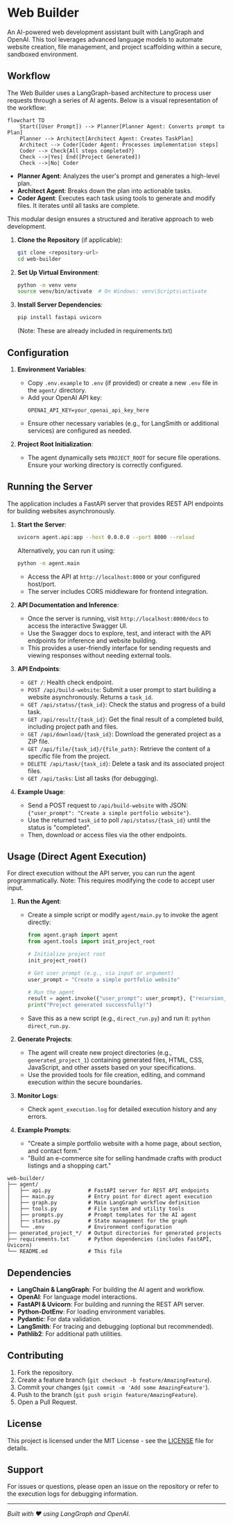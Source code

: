 # Web Builder

An AI-powered web development assistant built with LangGraph and OpenAI. This tool leverages advanced language models to automate website creation, file management, and project scaffolding within a secure, sandboxed environment.

## Workflow

The Web Builder uses a LangGraph-based architecture to process user requests through a series of AI agents. Below is a visual representation of the workflow:

```mermaid
flowchart TD
    Start([User Prompt]) --> Planner[Planner Agent: Converts prompt to Plan]
    Planner --> Architect[Architect Agent: Creates TaskPlan]
    Architect --> Coder[Coder Agent: Processes implementation steps]
    Coder --> Check{All steps completed?}
    Check -->|Yes| End([Project Generated])
    Check -->|No| Coder
```

- **Planner Agent**: Analyzes the user's prompt and generates a high-level plan.
- **Architect Agent**: Breaks down the plan into actionable tasks.
- **Coder Agent**: Executes each task using tools to generate and modify files. It iterates until all tasks are complete.

This modular design ensures a structured and iterative approach to web development.

1. **Clone the Repository** (if applicable):
   ```bash
   git clone <repository-url>
   cd web-builder
   ```

2. **Set Up Virtual Environment**:
   ```bash
   python -m venv venv
   source venv/bin/activate  # On Windows: venv\Scripts\activate
   ```

4. **Install Server Dependencies**:
   ```bash
   pip install fastapi uvicorn
   ```
   (Note: These are already included in requirements.txt)

## Configuration

1. **Environment Variables**:
   - Copy `.env.example` to `.env` (if provided) or create a new `.env` file in the `agent/` directory.
   - Add your OpenAI API key:
     ```
     OPENAI_API_KEY=your_openai_api_key_here
     ```
   - Ensure other necessary variables (e.g., for LangSmith or additional services) are configured as needed.

2. **Project Root Initialization**:
   - The agent dynamically sets `PROJECT_ROOT` for secure file operations. Ensure your working directory is correctly configured.

## Running the Server

The application includes a FastAPI server that provides REST API endpoints for building websites asynchronously.

1. **Start the Server**:
   ```bash
   uvicorn agent.api:app --host 0.0.0.0 --port 8000 --reload
   ```
   Alternatively, you can run it using:
   ```bash
   python -m agent.main
   ```
   - Access the API at `http://localhost:8000` or your configured host/port.
   - The server includes CORS middleware for frontend integration.

2. **API Documentation and Inference**:
   - Once the server is running, visit `http://localhost:8000/docs` to access the interactive Swagger UI.
   - Use the Swagger docs to explore, test, and interact with the API endpoints for inference and website building.
   - This provides a user-friendly interface for sending requests and viewing responses without needing external tools.

3. **API Endpoints**:
   - `GET /`: Health check endpoint.
   - `POST /api/build-website`: Submit a user prompt to start building a website asynchronously. Returns a `task_id`.
   - `GET /api/status/{task_id}`: Check the status and progress of a build task.
   - `GET /api/result/{task_id}`: Get the final result of a completed build, including project path and files.
   - `GET /api/download/{task_id}`: Download the generated project as a ZIP file.
   - `GET /api/file/{task_id}/{file_path}`: Retrieve the content of a specific file from the project.
   - `DELETE /api/task/{task_id}`: Delete a task and its associated project files.
   - `GET /api/tasks`: List all tasks (for debugging).

4. **Example Usage**:
   - Send a POST request to `/api/build-website` with JSON: `{"user_prompt": "Create a simple portfolio website"}`.
   - Use the returned `task_id` to poll `/api/status/{task_id}` until the status is "completed".
   - Then, download or access files via the other endpoints.

## Usage (Direct Agent Execution)

For direct execution without the API server, you can run the agent programmatically. Note: This requires modifying the code to accept user input.

1. **Run the Agent**:
   - Create a simple script or modify `agent/main.py` to invoke the agent directly:
     ```python
     from agent.graph import agent
     from agent.tools import init_project_root

     # Initialize project root
     init_project_root()

     # Get user prompt (e.g., via input or argument)
     user_prompt = "Create a simple portfolio website"

     # Run the agent
     result = agent.invoke({"user_prompt": user_prompt}, {"recursion_limit": 100})
     print("Project generated successfully!")
     ```
   - Save this as a new script (e.g., `direct_run.py`) and run it: `python direct_run.py`.

2. **Generate Projects**:
   - The agent will create new project directories (e.g., `generated_project_1`) containing generated files, HTML, CSS, JavaScript, and other assets based on your specifications.
   - Use the provided tools for file creation, editing, and command execution within the secure boundaries.

3. **Monitor Logs**:
   - Check `agent_execution.log` for detailed execution history and any errors.

4. **Example Prompts**:
   - "Create a simple portfolio website with a home page, about section, and contact form."
   - "Build an e-commerce site for selling handmade crafts with product listings and a shopping cart."

```
web-builder/
├── agent/
│   ├── api.py            # FastAPI server for REST API endpoints
│   ├── main.py           # Entry point for direct agent execution
│   ├── graph.py          # Main LangGraph workflow definition
│   ├── tools.py          # File system and utility tools
│   ├── prompts.py        # Prompt templates for the AI agent
│   ├── states.py         # State management for the graph
│   └── .env              # Environment configuration
├── generated_project_*/  # Output directories for generated projects
├── requirements.txt      # Python dependencies (includes FastAPI, Uvicorn)
└── README.md             # This file
```

## Dependencies

- **LangChain & LangGraph**: For building the AI agent and workflow.
- **OpenAI**: For language model interactions.
- **FastAPI & Uvicorn**: For building and running the REST API server.
- **Python-DotEnv**: For loading environment variables.
- **Pydantic**: For data validation.
- **LangSmith**: For tracing and debugging (optional but recommended).
- **Pathlib2**: For additional path utilities.

## Contributing

1. Fork the repository.
2. Create a feature branch (`git checkout -b feature/AmazingFeature`).
3. Commit your changes (`git commit -m 'Add some AmazingFeature'`).
4. Push to the branch (`git push origin feature/AmazingFeature`).
5. Open a Pull Request.

## License

This project is licensed under the MIT License - see the [LICENSE](LICENSE) file for details.

## Support

For issues or questions, please open an issue on the repository or refer to the execution logs for debugging information.

---

*Built with ❤️ using LangGraph and OpenAI.*
